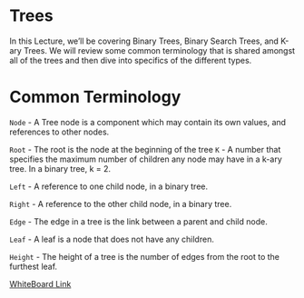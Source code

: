 
# Trees

In this Lecture, we’ll be covering Binary Trees, Binary Search Trees, and K-ary Trees. We will review some common terminology that is shared amongst all of the trees and then dive into specifics of the different types.

# Common Terminology

`Node` - A Tree node is a component which may contain its own values, and references to other nodes.

`Root` - The root is the node at the beginning of the tree
`K` - A number that specifies the maximum number of children any node may have in a k-ary tree. In a binary tree, k = 2.

`Left` - A reference to one child node, in a binary tree.

`Right` - A reference to the other child node, in a binary tree.

`Edge` - The edge in a tree is the link between a parent and child node.

`Leaf` - A leaf is a node that does not have any children.

`Height` - The height of a tree is the number of edges from the root to the furthest leaf.

[WhiteBoard Link](https://www.figma.com/file/VVz4C839iVoeE6LM1Fkzn8/Untitled?type=whiteboard&node-id=0%3A1&t=VLWOMLwiCIfsbbXx-1)